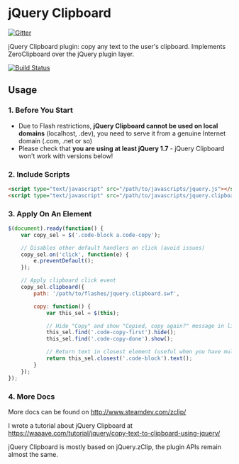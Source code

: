 jQuery Clipboard
================

[![Gitter](https://badges.gitter.im/Join%20Chat.svg)](https://gitter.im/valeriansaliou/jquery.clipboard?utm_source=badge&utm_medium=badge&utm_campaign=pr-badge&utm_content=badge)

jQuery Clipboard plugin: copy any text to the user's clipboard. Implements ZeroClipboard over the jQuery plugin layer.

[![Build Status](https://semaphoreci.com/api/v1/projects/78060ee0-5ca7-40fa-bec1-5490c2d384e8/376007/shields_badge.svg)](https://semaphoreci.com/valeriansaliou/jquery-clipboard)


## Usage

### 1. Before You Start

- Due to Flash restrictions, **jQuery Clipboard cannot be used on local domains** (localhost, .dev), you need to serve it from a genuine Internet domain (.com, .net or so)
- Please check that **you are using at least jQuery 1.7** - jQuery Clipboard won't work with versions below!


### 2. Include Scripts

```html
<script type="text/javascript" src="/path/to/javascripts/jquery.js"></script>
<script type="text/javascript" src="/path/to/javascripts/jquery.clipboard.js"></script>
```


### 3. Apply On An Element

```javascript
$(document).ready(function() {
    var copy_sel = $('.code-block a.code-copy');

    // Disables other default handlers on click (avoid issues)
    copy_sel.on('click', function(e) {
        e.preventDefault();
    });

    // Apply clipboard click event
    copy_sel.clipboard({
        path: '/path/to/flashes/jquery.clipboard.swf',

        copy: function() {
            var this_sel = $(this);

            // Hide "Copy" and show "Copied, copy again?" message in link
            this_sel.find('.code-copy-first').hide();
            this_sel.find('.code-copy-done').show();

            // Return text in closest element (useful when you have multiple boxes that can be copied)
            return this_sel.closest('.code-block').text();
        }
    });
});
```


### 4. More Docs

More docs can be found on http://www.steamdev.com/zclip/

I wrote a tutorial about jQuery Clipboard at https://waaave.com/tutorial/jquery/copy-text-to-clipboard-using-jquery/

jQuery Clipboard is mostly based on jQuery.zClip, the plugin APIs remain almost the same.
